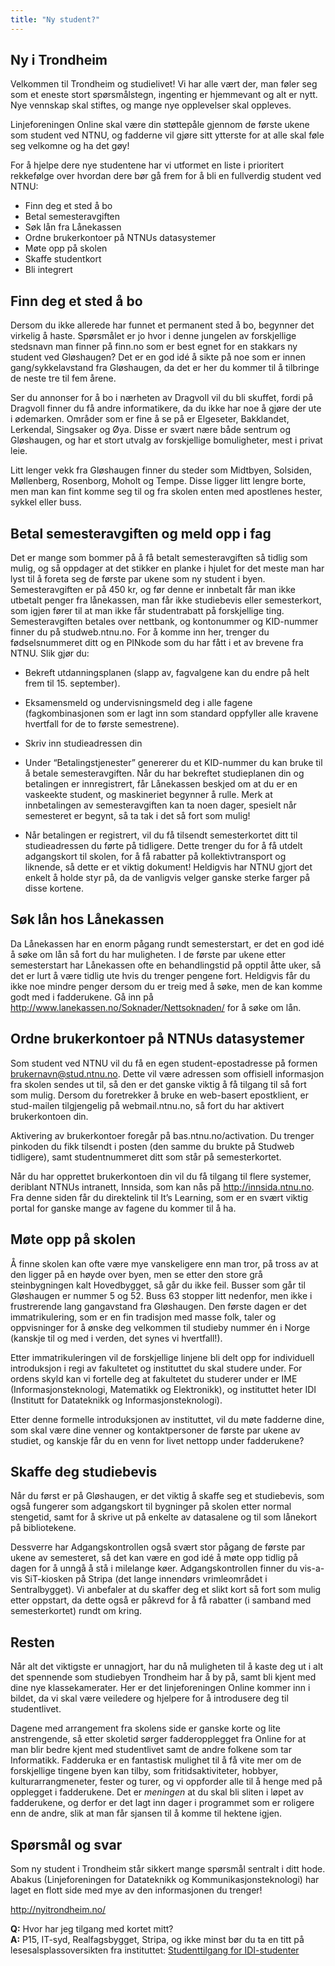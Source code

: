 ```yaml
---
title: "Ny student?"
---
```


Ny i Trondheim
---------------------

Velkommen til Trondheim og studielivet! Vi har alle vært der, man føler
seg som et eneste stort spørsmålstegn, ingenting er hjemmevant og alt er
nytt. Nye vennskap skal stiftes, og mange nye opplevelser skal oppleves.

Linjeforeningen Online skal være din støttepåle gjennom de første ukene
som student ved NTNU, og fadderne vil gjøre sitt ytterste for at alle
skal føle seg velkomne og ha det gøy!

For å hjelpe dere nye studentene har vi utformet en liste i prioritert
rekkefølge over hvordan dere bør gå frem for å bli en fullverdig student
ved NTNU:

-   Finn deg et sted å bo
-   Betal semesteravgiften
-   Søk lån fra Lånekassen
-   Ordne brukerkontoer på NTNUs datasystemer
-   Møte opp på skolen
-   Skaffe studentkort
-   Bli integrert

Finn deg et sted å bo
---------------------

Dersom du ikke allerede har funnet et permanent sted å bo, begynner det
virkelig å haste. Spørsmålet er jo hvor i denne jungelen av forskjellige
stedsnavn man finner på finn.no som er best egnet for en stakkars ny
student ved Gløshaugen? Det er en god idé å sikte på noe som er innen
gang/sykkelavstand fra Gløshaugen, da det er her du kommer til å
tilbringe de neste tre til fem årene.

Ser du annonser for å bo i nærheten av Dragvoll vil du bli skuffet,
fordi på Dragvoll finner du få andre informatikere, da du ikke har noe å
gjøre der ute i ødemarken. Områder som er fine å se på er Elgeseter,
Bakklandet, Lerkendal, Singsaker og Øya. Disse er svært nære både
sentrum og Gløshaugen, og har et stort utvalg av forskjellige
bomuligheter, mest i privat leie.

Litt lenger vekk fra Gløshaugen finner du steder som Midtbyen, Solsiden,
Møllenberg, Rosenborg, Moholt og Tempe. Disse ligger litt lengre borte,
men man kan fint komme seg til og fra skolen enten med apostlenes
hester, sykkel eller buss.

Betal semesteravgiften og meld opp i fag
----------------------------------------

Det er mange som bommer på å få betalt semesteravgiften så tidlig som
mulig, og så oppdager at det stikker en planke i hjulet for det meste
man har lyst til å foreta seg de første par ukene som ny student i byen.
Semesteravgiften er på 450 kr, og før denne er innbetalt får man ikke
utbetalt penger fra lånekassen, man får ikke studiebevis eller
semesterkort, som igjen fører til at man ikke får studentrabatt på
forskjellige ting. Semesteravgiften betales over nettbank, og
kontonummer og KID-nummer finner du på studweb.ntnu.no. For å komme inn
her, trenger du fødselsnummeret ditt og en PINkode som du har fått i et
av brevene fra NTNU. Slik gjør du:

-   Bekreft utdanningsplanen (slapp av, fagvalgene kan du endre på helt
    frem til 15. september).
-   Eksamensmeld og undervisningsmeld deg i alle fagene
    (fagkombinasjonen som er lagt inn som standard oppfyller alle
    kravene hvertfall for de to første semestrene).
-   Skriv inn studieadressen din
-   Under “Betalingstjenester” genererer du et KID-nummer du kan bruke
    til å betale semesteravgiften. Når du har bekreftet studieplanen din
    og betalingen er innregistrert, får Lånekassen beskjed om at du er
    en vaskeekte student, og maskineriet begynner å rulle. Merk at innbetalingen av semesteravgiften kan ta noen dager, spesielt når semesteret er begynt, så ta tak i det så fort som mulig!

-   Når betalingen er registrert, vil du få tilsendt semesterkortet ditt
til studieadressen du førte på tidligere. Dette trenger du for å få
utdelt adgangskort til skolen, for å få rabatter på kollektivtransport
og liknende, så dette er et viktig dokument! Heldigvis har NTNU gjort
det enkelt å holde styr på, da de vanligvis velger ganske sterke farger
på disse kortene.

Søk lån hos Lånekassen
----------------------

Da Lånekassen har en enorm pågang rundt semesterstart, er det en god idé
å søke om lån så fort du har muligheten. I de første par ukene etter
semesterstart har Lånekassen ofte en behandlingstid på opptil åtte uker,
så det er lurt å være tidlig ute hvis du trenger pengene fort. Heldigvis
får du ikke noe mindre penger dersom du er treig med å søke, men de kan
komme godt med i fadderukene. Gå inn på
http://www.lanekassen.no/Soknader/Nettsoknaden/ for å søke om lån.

Ordne brukerkontoer på NTNUs datasystemer
-----------------------------------------

Som student ved NTNU vil du få en egen student-epostadresse på formen
brukernavn@stud.ntnu.no. Dette vil være adressen som offisiell
informasjon fra skolen sendes ut til, så den er det ganske viktig å få
tilgang til så fort som mulig. Dersom du foretrekker å bruke en
web-basert epostklient, er stud-mailen tilgjengelig på webmail.ntnu.no,
så fort du har aktivert brukerkontoen din.

Aktivering av brukerkontoer foregår på bas.ntnu.no/activation. Du
trenger pinkoden du fikk tilsendt i posten (den samme du brukte på
Studweb tidligere), samt studentnummeret ditt som står på
semesterkortet.

Når du har opprettet brukerkontoen din vil du få tilgang til flere
systemer, deriblant NTNUs intranett, Innsida, som kan nås på
http://innsida.ntnu.no. Fra denne siden får du direktelink til It’s
Learning, som er en svært viktig portal for ganske mange av fagene du
kommer til å ha.

Møte opp på skolen
------------------

Å finne skolen kan ofte være mye vanskeligere enn man tror, på tross av
at den ligger på en høyde over byen, men se etter den store grå
steinbygningen kalt Hovedbygget, så går du ikke feil. Busser som går til
Gløshaugen er nummer 5 og 52. Buss 63 stopper litt nedenfor, men ikke i
frustrerende lang gangavstand fra Gløshaugen. Den første dagen er det
immatrikulering, som er en fin tradisjon med masse folk, taler og
oppvisninger for å ønske deg velkommen til studieby nummer én i Norge
(kanskje til og med i verden, det synes vi hvertfall!).

Etter immatrikuleringen vil de forskjellige linjene bli delt opp for
individuell introduksjon i regi av fakultetet og instituttet du skal
studere under. For ordens skyld kan vi fortelle deg at fakultetet du
studerer under er IME (Informasjonsteknologi, Matematikk og
Elektronikk), og instituttet heter IDI (Institutt for Datateknikk og
Informasjonsteknologi).

Etter denne formelle introduksjonen av instituttet, vil du møte fadderne
dine, som skal være dine venner og kontaktpersoner de første par ukene
av studiet, og kanskje får du en venn for livet nettopp under
fadderukene?

Skaffe deg studiebevis
----------------------

Når du først er på Gløshaugen, er det viktig å skaffe seg et
studiebevis, som også fungerer som adgangskort til bygninger på skolen
etter normal stengetid, samt for å skrive ut på enkelte av datasalene og
til som lånekort på bibliotekene.

Dessverre har Adgangskontrollen også svært stor pågang de første par
ukene av semesteret, så det kan være en god idé å møte opp tidlig på
dagen for å unngå å stå i milelange køer. Adgangskontrollen finner du
vis-a-vis SiT-kiosken på Stripa (det lange innendørs vrimleområdet i
Sentralbygget). Vi anbefaler at du skaffer deg et slikt kort så fort som
mulig etter oppstart, da dette også er påkrevd for å få rabatter (i
samband med semesterkortet) rundt om kring.

Resten
------

Når alt det viktigste er unnagjort, har du nå muligheten til å kaste deg
ut i alt det spennende som studiebyen Trondheim har å by på, samt bli
kjent med dine nye klassekamerater. Her er det linjeforeningen Online
kommer inn i bildet, da vi skal være veiledere og hjelpere for å
introdusere deg til studentlivet.

Dagene med arrangement fra skolens side er ganske korte og lite
anstrengende, så etter skoletid sørger fadderopplegget fra Online for at
man blir bedre kjent med studentlivet samt de andre folkene som tar
Informatikk. Fadderuka er en fantastisk mulighet til å få vite mer om de
forskjellige tingene byen kan tilby, som fritidsaktiviteter, hobbyer,
kulturarrangmeneter, fester og turer, og vi oppforder alle til å henge
med på opplegget i fadderukene. Det er *meningen* at du skal bli sliten
i løpet av fadderukene, og derfor er det lagt inn dager i programmet som
er roligere enn de andre, slik at man får sjansen til å komme til
hektene igjen.

Spørsmål og svar
----------------

Som ny student i Trondheim står sikkert mange spørsmål sentralt i ditt
hode. Abakus (Linjeforeningen for Datateknikk og
Kommunikasjonsteknologi) har laget en flott side med mye av den
informasjonen du trenger!

http://nyitrondheim.no/

**Q:** Hvor har jeg tilgang med kortet mitt?  
**A:** P15, IT-syd, Realfagsbygget, Stripa, og ikke minst bør du ta en
titt på lesesalsplassoversikten fra instituttet: [Studenttilgang for
IDI-studenter][]

  [Studenttilgang for IDI-studenter]: http://www.idi.ntnu.no/education/studenttilgang.php